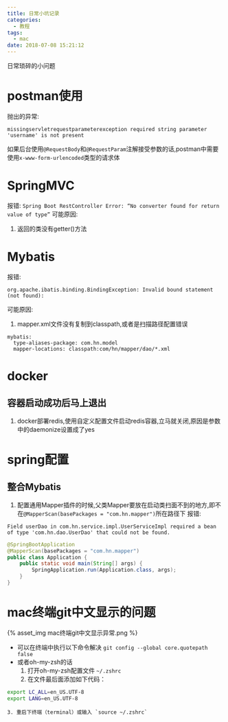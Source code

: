 ```yaml
---
title: 日常小坑记录
categories:
  - 教程
tags:
  - mac
date: 2018-07-08 15:21:12
---
```

 日常琐碎的小问题
 <!-- more -->


# postman使用
抛出的异常:
```
missingservletrequestparameterexception required string parameter 'username' is not present
```
如果后台使用`@RequestBody`和`@RequestParam`注解接受参数的话,postman中需要使用`x-www-form-urlencoded`类型的请求体

# SpringMVC
报错:
`Spring Boot RestController Error: “No converter found for return value of type”`
可能原因:
1. 返回的类没有getter()方法

# Mybatis
报错:
```
org.apache.ibatis.binding.BindingException: Invalid bound statement (not found):
```
可能原因:
1. mapper.xml文件没有复制到classpath,或者是扫描路径配置错误
```
mybatis:
  type-aliases-package: com.hn.model
  mapper-locations: classpath:com/hn/mapper/dao/*.xml
```

# docker
## 容器启动成功后马上退出
1. docker部署redis,使用自定义配置文件启动redis容器,立马就关闭,原因是参数中的daemonize设置成了yes

# spring配置
## 整合Mybatis
1. 配置通用Mapper插件的时候,父类Mapper要放在启动类扫面不到的地方,即不在`@MapperScan(basePackages = "com.hn.mapper")`所在路径下
报错:
```
Field userDao in com.hn.service.impl.UserServiceImpl required a bean of type 'com.hn.dao.UserDao' that could not be found.
```
```java
@SpringBootApplication
@MapperScan(basePackages = "com.hn.mapper")
public class Application {
    public static void main(String[] args) {
        SpringApplication.run(Application.class, args);
    }
}
```



# mac终端git中文显示的问题
{% asset_img mac终端git中文显示异常.png %}
* 可以在终端中执行以下命令解决
	`git config --global core.quotepath false`
* 或者oh-my-zsh的话
	1. 打开oh-my-zsh配置文件 `~/.zshrc` 
	2. 在文件最后面添加如下代码：
```sh 
export LC_ALL=en_US.UTF-8
export LANG=en_US.UTF-8
```
	3. 重启下终端（terminal）或输入 `source ~/.zshrc`
